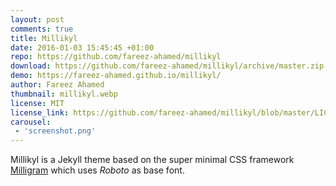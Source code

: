 ```yaml
---
layout: post
comments: true
title: Millikyl
date: 2016-01-03 15:45:45 +01:00
repo: https://github.com/fareez-ahamed/millikyl
download: https://github.com/fareez-ahamed/millikyl/archive/master.zip
demo: https://fareez-ahamed.github.io/millikyl/
author: Fareez Ahamed
thumbnail: millikyl.webp
license: MIT
license_link: https://github.com/fareez-ahamed/millikyl/blob/master/LICENSE.TXT
carousel:
 - 'screenshot.png'
---
```


Millikyl is a Jekyll theme based on the super minimal CSS framework [Milligram](https://github.com/milligram/milligram) which uses *Roboto* as base font.
